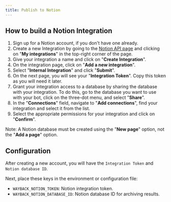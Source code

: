```yaml
---
title: Publish to Notion
---
```


## How to build a Notion Integration

1. Sign up for a Notion account, if you don't have one already.
2. Create a new Integration by going to the [Notion API page](https://www.notion.so/my-integrations) and clicking on "**My integrations**" in the top-right corner of the page.
3. Give your integration a name and click on "**Create Integration**".
4. On the integration page, click on "**Add a new integration**".
5. Select "**Internal Integration**" and click "**Submit**".
6. On the next page, you will see your "**Integration Token**". Copy this token as you will need it later.
7. Grant your integration access to a database by sharing the database with your integration. To do this, go to the database you want to use with your bot, click on the three-dot menu, and select "**Share**".
8. In the "**Connections**" field, navigate to "**Add connections**", find your integration and select it from the list.
9. Select the appropriate permissions for your integration and click on "**Confirm**".

Note: A Notion database must be created using the "**New page**" option, not the "**Add a page**" option.

## Configuration

After creating a new account, you will have the `Integration Token` and `Notion database ID`.

Next, place these keys in the environment or configuration file:

- `WAYBACK_NOTION_TOKEN`: Notion integration token.
- `WAYBACK_NOTION_DATABASE_ID`: Notion database ID for archiving results.

